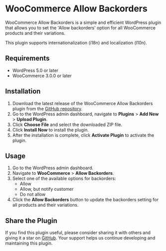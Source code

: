 # WooCommerce Allow Backorders

WooCommerce Allow Backorders is a simple and efficient WordPress plugin that allows you to set the 'Allow backorders' option for all WooCommerce products and their variations.

This plugin supports internationalization (i18n) and localization (l10n).

## Requirements

- WordPress 5.0 or later
- WooCommerce 3.0.0 or later

## Installation

1. Download the latest release of the WooCommerce Allow Backorders plugin from the [GitHub repository](https://github.com/BoonBand/woocommerce-backorders-allow).
2. Go to the WordPress admin dashboard, navigate to **Plugins** > **Add New** > **Upload Plugin**.
3. Click **Choose File** and select the downloaded ZIP file.
4. Click **Install Now** to install the plugin.
5. After the installation is complete, click **Activate Plugin** to activate the plugin.

## Usage

1. Go to the WordPress admin dashboard.
2. Navigate to **WooCommerce** > **Allow Backorders**.
3. Select one of the available options for backorders:
    - Allow
    - Allow, but notify customer
    - Do not allow
4. Click the **Allow Backorders** button to update the backorders setting for all products and their variations.

## Share the Plugin

If you find this plugin useful, please consider sharing it with others and giving it a star on [GitHub](https://github.com/your-github-username/woocommerce-allow-backorders). Your support helps us continue developing and maintaining this plugin.
